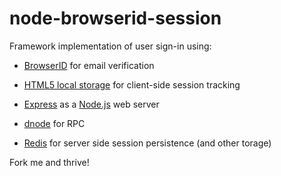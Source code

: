node-browserid-session
======================

Framework implementation of user sign-in using:

- [BrowserID](https://browserid.org/) for email verification

- [HTML5 local storage](http://diveintohtml5.org/storage.html) for
  client-side session tracking

- [Express](http://expressjs.com/) as a [Node.js](http://nodejs.org/)
  web server

- [dnode](https://github.com/substack/dnode#readme) for RPC

- [Redis](http://redis.io/) for server side session persistence (and
  other torage)

Fork me and thrive!
